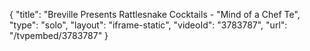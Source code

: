 {
    "title": "Breville Presents Rattlesnake Cocktails - \"Mind of a Chef Te",
    "type": "solo",
    "layout": "iframe-static",
    "videoId": "3783787",
    "url": "\/tvpembed\/3783787"
}